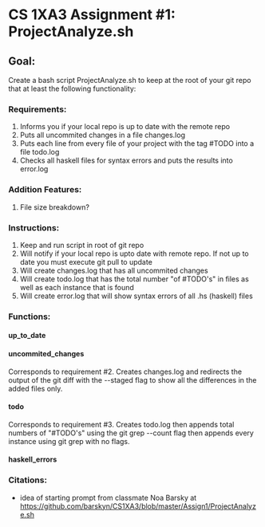 # CS 1XA3 Assignment #1: ProjectAnalyze.sh
## Goal:
Create a bash script ProjectAnalyze.sh to keep at the root of your git repo that at least the following functionality:
### Requirements:
1. Informs you if your local repo is up to date with the remote repo
2. Puts all uncommited changes in a file changes.log
3. Puts each line from every file of your project with the tag #TODO into a file todo.log
4. Checks all haskell files for syntax errors and puts the results into error.log
### Addition Features:
1. File size breakdown?
### Instructions:
1. Keep and run script in root of git repo
2. Will notify if your local repo is upto date with remote repo. If not up to date you must execute git pull to update
3. Will create changes.log that has all uncommited changes
4. Will create todo.log that has the total number "of #TODO's" in files as well as each instance that is found
5. Will create error.log that will show syntax errors of all .hs (haskell) files
### Functions:
#### up_to_date

#### uncommited_changes
Corresponds to requirement #2.
Creates changes.log and redirects the output of the git diff with the --staged flag to show all the differences in the added files only.
#### todo
Corresponds to requirement #3.
Creates todo.log then appends total numbers of "#TODO's" using the git grep --count flag then appends every instance using git grep with no flags.
#### haskell_errors

### Citations:
* idea of starting prompt from classmate Noa Barsky at https://github.com/barskyn/CS1XA3/blob/master/Assign1/ProjectAnalyze.sh
